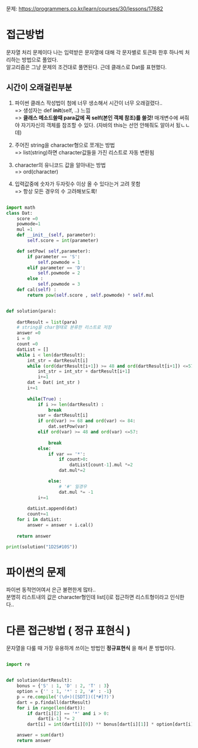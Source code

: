 문제: https://programmers.co.kr/learn/courses/30/lessons/17682

# 접근방법
문자열 처리 문제이다 나는 입력받은 문자열에 대해 각 문자별로 토큰화 한후 하나씩 처리하는 방법으로 풀었다.   
알고리즘은 그냥 문제의 조건대로 풀면된다. 근데 클래스로 Dat를 표현했다. 

## 시간이 오래걸린부분
1. 파이썬 클래스 작성법이 첨에 너무 생소해서 시간이 너무 오래걸렸다..   
=> 생성자는 def __init__(self, ..) 느낌   
=> __클래스 메소드쓸때 para값에 꼭 self(본인 객체 참조)를 쓸것!__ 매개변수에 써줘야 자기자신의 객체를 참조할 수 있다. (자바의 this는 선언 안해줘도 알아서 됬ㄴㄴ데)   

2. 주어진 string을 character형으로 쪼개는 방법   
=> list(string)하면 character값들을 가진 리스트로 자동 변환됨   

3. character의 유니코드 값을 알아내는 방법   
=> ord(character)

4. 입력값중에 숫자가 두자릿수 이상 올 수 있다는거 고려 못함   
=> 항상 모든 경우의 수 고려해보도록!


```python

import math
class Dat:
    score =0
    powmode=1  
    mul =1
    def __init__(self, parameter):
        self.score = int(parameter)

    def setPow( self,parameter):
        if parameter == 'S':            
            self.powmode = 1
        elif parameter == 'D':
            self.powmode = 2
        else :
            self.powmode = 3              
    def cal(self) :
        return pow(self.score , self.powmode) * self.mul


def solution(para):
    
    dartResult = list(para)
    # string을 char형태로 분류한 리스트로 저장    
    answer =0
    i = 0
    count =0
    datList = []
    while i < len(dartResult):
        int_str = dartResult[i]
        while (ord(dartResult[i+1]) >= 48 and ord(dartResult[i+1]) <=57) :
            int_str = int_str + dartResult[i+1]
            i+=1
        dat = Dat( int_str )
        i+=1
        
        while(True) :
            if i >= len(dartResult) :
                break
            var = dartResult[i]
            if ord(var) >= 68 and ord(var) <= 84:
                dat.setPow(var)
            elif ord(var) >= 48 and ord(var) <=57:
                
                break
            else:
                if var == '*':
                    if count>0:
                        datList[count-1].mul *=2
                    dat.mul*=2

                else:
                    # '#' 일경우 
                    dat.mul *= -1
            i+=1
        
        datList.append(dat)
        count+=1
    for i in datList:
        answer = answer + i.cal()
    
    return answer

print(solution("1D2S#10S"))
```


# 파이썬의 문제
파이썬 동적언어여서 은근 불편한게 많타..  
분명히 리스트내의 값은 character형인데 list[i]로 접근하면 리스트형이라고 인식한다..

# 다른 접근방법 ( 정규 표현식 )
문자열을 다룰 때 가장 유용하게 쓰이는 방법인 __정규표현식__ 을 해서 푼 방법이다.  
```python

import re


def solution(dartResult):
    bonus = {'S' : 1, 'D' : 2, 'T' : 3}
    option = {'' : 1, '*' : 2, '#' : -1}
    p = re.compile('(\d+)([SDT])([*#]?)')
    dart = p.findall(dartResult)
    for i in range(len(dart)):
        if dart[i][2] == '*' and i > 0:
            dart[i-1] *= 2
        dart[i] = int(dart[i][0]) ** bonus[dart[i][1]] * option[dart[i][2]]

    answer = sum(dart)
    return answer
```
